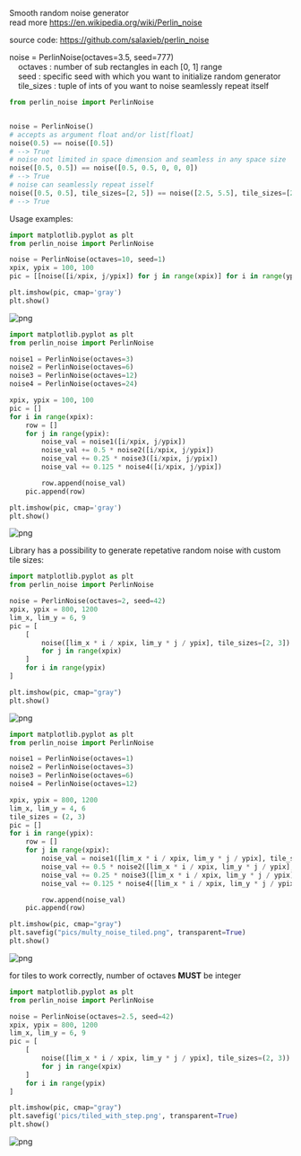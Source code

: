 Smooth random noise generator  
read more https://en.wikipedia.org/wiki/Perlin_noise  

source code: https://github.com/salaxieb/perlin_noise


noise = PerlinNoise(octaves=3.5, seed=777)  
 &nbsp;&nbsp;&nbsp;&nbsp;octaves : number of sub rectangles in each [0, 1] range  
 &nbsp;&nbsp;&nbsp;&nbsp;seed : specific seed with which you want to initialize random generator  
 &nbsp;&nbsp;&nbsp;&nbsp;tile_sizes : tuple of ints of you want to noise seamlessly repeat itself  


```python
from perlin_noise import PerlinNoise


noise = PerlinNoise()
# accepts as argument float and/or list[float]
noise(0.5) == noise([0.5])
# --> True
# noise not limited in space dimension and seamless in any space size
noise([0.5, 0.5]) == noise([0.5, 0.5, 0, 0, 0])
# --> True
# noise can seamlessly repeat isself
noise([0.5, 0.5], tile_sizes=[2, 5]) == noise([2.5, 5.5], tile_sizes=[2, 5])
# --> True
```

Usage examples:
```python
import matplotlib.pyplot as plt
from perlin_noise import PerlinNoise

noise = PerlinNoise(octaves=10, seed=1)
xpix, ypix = 100, 100
pic = [[noise([i/xpix, j/ypix]) for j in range(xpix)] for i in range(ypix)]

plt.imshow(pic, cmap='gray')
plt.show()
```
![png](https://raw.githubusercontent.com/salaxieb/perlin_noise/master/pics/output_4_0.png)

```python
import matplotlib.pyplot as plt
from perlin_noise import PerlinNoise

noise1 = PerlinNoise(octaves=3)
noise2 = PerlinNoise(octaves=6)
noise3 = PerlinNoise(octaves=12)
noise4 = PerlinNoise(octaves=24)

xpix, ypix = 100, 100
pic = []
for i in range(xpix):
    row = []
    for j in range(ypix):
        noise_val = noise1([i/xpix, j/ypix])
        noise_val += 0.5 * noise2([i/xpix, j/ypix])
        noise_val += 0.25 * noise3([i/xpix, j/ypix])
        noise_val += 0.125 * noise4([i/xpix, j/ypix])

        row.append(noise_val)
    pic.append(row)

plt.imshow(pic, cmap='gray')
plt.show()
```

![png](https://raw.githubusercontent.com/salaxieb/perlin_noise/master/pics/output_5_0.png)


Library has a possibility to generate repetative random noise with custom tile sizes:

```python
import matplotlib.pyplot as plt
from perlin_noise import PerlinNoise

noise = PerlinNoise(octaves=2, seed=42)
xpix, ypix = 800, 1200
lim_x, lim_y = 6, 9
pic = [
    [
        noise([lim_x * i / xpix, lim_y * j / ypix], tile_sizes=[2, 3])
        for j in range(xpix)
    ]
    for i in range(ypix)
]

plt.imshow(pic, cmap="gray")
plt.show()
```

![png](https://github.com/salaxieb/perlin_noise/raw/master/pics/smooth_tiled.png)

```python
import matplotlib.pyplot as plt
from perlin_noise import PerlinNoise

noise1 = PerlinNoise(octaves=1)
noise2 = PerlinNoise(octaves=3)
noise3 = PerlinNoise(octaves=6)
noise4 = PerlinNoise(octaves=12)

xpix, ypix = 800, 1200
lim_x, lim_y = 4, 6
tile_sizes = (2, 3)
pic = []
for i in range(ypix):
    row = []
    for j in range(xpix):
        noise_val = noise1([lim_x * i / xpix, lim_y * j / ypix], tile_sizes)
        noise_val += 0.5 * noise2([lim_x * i / xpix, lim_y * j / ypix], tile_sizes)
        noise_val += 0.25 * noise3([lim_x * i / xpix, lim_y * j / ypix], tile_sizes)
        noise_val += 0.125 * noise4([lim_x * i / xpix, lim_y * j / ypix], tile_sizes)

        row.append(noise_val)
    pic.append(row)

plt.imshow(pic, cmap="gray")
plt.savefig("pics/multy_noise_tiled.png", transparent=True)
plt.show()
```
![png](https://github.com/salaxieb/perlin_noise/raw/master/pics/multy_noise_tiled.png)

for tiles to work correctly, number of octaves **MUST** be integer
```python
import matplotlib.pyplot as plt
from perlin_noise import PerlinNoise

noise = PerlinNoise(octaves=2.5, seed=42)
xpix, ypix = 800, 1200
lim_x, lim_y = 6, 9
pic = [
    [
        noise([lim_x * i / xpix, lim_y * j / ypix], tile_sizes=(2, 3))
        for j in range(xpix)
    ]
    for i in range(ypix)
]

plt.imshow(pic, cmap="gray")
plt.savefig('pics/tiled_with_step.png', transparent=True)
plt.show()
```
![png](https://github.com/salaxieb/perlin_noise/raw/master/pics/tiled_with_step.png)
